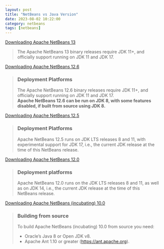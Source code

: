 ```yaml
---
layout: post
title: "NetBeans vs Java Version"
date: 2023-08-02 10:22:00
category: netbeans
tags: [netbeans]
---
```


[Downloading Apache NetBeans 13](https://netbeans.apache.org/download/nb13/nb13.html)  
> The Apache NetBeans 13 binary releases require JDK 11+, and officially support running on JDK 11 and JDK 17.

[Downloading Apache NetBeans 12.6](https://netbeans.apache.org/download/nb126/nb126.html)
> ### Deployment Platforms
> The Apache NetBeans 12.6 binary releases require JDK 11+, and officially support running on JDK 11 and JDK 17.  
> **Apache NetBeans 12.6 can be run on JDK 8, with some features disabled, if built from source using JDK 8.**  

[Downloading Apache NetBeans 12.5](https://netbeans.apache.org/download/nb125/nb125.html)  
> ### Deployment Platforms
> Apache NetBeans 12.5 runs on JDK LTS releases 8 and 11, with experimental support for JDK 17, i.e., the current JDK release at the time of this NetBeans release.

[Downloading Apache NetBeans 12.0](https://netbeans.apache.org/download/nb120/nb120.html)  
> ### Deployment platforms
> Apache NetBeans 12.0 runs on the JDK LTS releases 8 and 11, as well as on JDK 14, i.e., the current JDK release at the time of this NetBeans release.

[Downloading Apache NetBeans (incubating) 10.0](https://netbeans.apache.org/download/nb100/nb100.html)

> ### Building from source
> To build Apache NetBeans (incubating) 10.0 from source you need:
> * Oracle’s Java 8 or Open JDK v8.
> * Apache Ant 1.10 or greater (https://ant.apache.org).



[jekyll]: http://jekyllrb.com
[jekyll-gh]: https://github.com/jekyll/jekyll
[jekyll-help]: https://github.com/jekyll/jekyll-help


